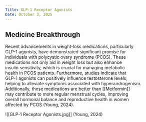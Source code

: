 ```yaml
---
Title: GLP-1 Receptor Agonists
Date: October 3, 2025
---
```

## Medicine Breakthrough

Recent advancements in weight-loss medications, particularly  
GLP-1 agonists, have demonstrated significant promise for  
individuals with polycystic ovary syndrome (PCOS). These  
medications not only aid in weight loss but also enhance  
insulin sensitivity, which is crucial for managing metabolic  
health in PCOS patients. Furthermore, studies indicate that  
GLP-1 agonists can positively influence testosterone levels,  
helping to alleviate symptoms associated with hyperandrogenism.  
Additionally, these medications are better than [[Metformin]]  
may contribute to more regular menstrual cycles, improving  
overall hormonal balance and reproductive health in women  
affected by PCOS (Young, 2024).

![[GLP-1 Receptor Agonists.jpg]]
(Young, 2024)